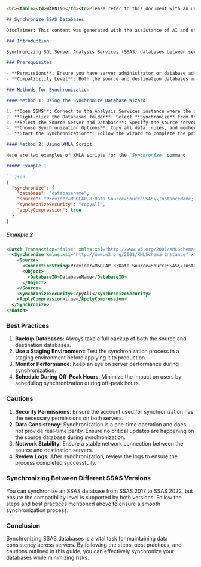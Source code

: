 ```markdown
<br><table><td>WARNING</td><td>Please refer to this document with an understanding of the potential risks involved. Proceed at your own discretion.</td></table><br>

## Synchronize SSAS Databases

Disclaimer: This content was generated with the assistance of AI and should be verified for accuracy and relevance to your specific use case.

### Introduction

Synchronizing SQL Server Analysis Services (SSAS) databases between servers is a crucial task for maintaining data consistency and availability. This guide provides detailed steps, best practices, and cautions for synchronizing SSAS databases, including using XMLA scripts.

### Prerequisites

- **Permissions**: Ensure you have server administrator or database administrator permissions on both the source and destination servers.
- **Compatibility Level**: Both the source and destination databases must have the same compatibility level.

### Methods for Synchronization

#### Method 1: Using the Synchronize Database Wizard

1. **Open SSMS**: Connect to the Analysis Services instance where the destination SSAS database is hosted.
2. **Right-click the Databases folder**: Select **Synchronize** from the drop-down menu.
3. **Select the Source Server and Database**: Specify the source server and the database you want to synchronize.
4. **Choose Synchronization Options**: Copy all data, roles, and members, or skip certain elements if needed.
5. **Start the Synchronization**: Follow the wizard to complete the process.

#### Method 2: Using XMLA Script

Here are two examples of XMLA scripts for the `Synchronize` command:

##### Example 1

```json
{
  "synchronize": {
    "database": "databasename",
    "source": "Provider=MSOLAP.8;Data Source=SourceSSAS\\InstanceName;Integrated Security=SSPI;Initial Catalog=databasename>",
    "synchronizeSecurity": "copyAll",
    "applyCompression": true
  }
}
```

##### Example 2

```xml
<Batch Transaction="false" xmlns:xsi="http://www.w3.org/2001/XMLSchema-instance" xmlns:xsd="http://www.w3.org/2001/XMLSchema" xmlns="http://schemas.microsoft.com/analysisservices/2003/engine">
  <Synchronize xmlns:xsi="http://www.w3.org/2001/XMLSchema-instance" xmlns:xsd="http://www.w3.org/2001/XMLSchema" xmlns="http://schemas.microsoft.com/analysisservices/2003/engine">
    <Source>
      <ConnectionString>Provider=MSOLAP.8;Data Source=SourceSSAS\\InstanceName;Integrated Security=SSPI;Initial Catalog=DatabaseName</ConnectionString>
      <Object>
        <DatabaseID>DatabaseName</DatabaseID>
      </Object>
    </Source>
    <SynchronizeSecurity>CopyAll</SynchronizeSecurity>
    <ApplyCompression>true</ApplyCompression>
  </Synchronize>
</Batch>
```

### Best Practices

1. **Backup Databases**: Always take a full backup of both the source and destination databases.
2. **Use a Staging Environment**: Test the synchronization process in a staging environment before applying it to production.
3. **Monitor Performance**: Keep an eye on server performance during synchronization.
4. **Schedule During Off-Peak Hours**: Minimize the impact on users by scheduling synchronization during off-peak hours.

### Cautions

1. **Security Permissions**: Ensure the account used for synchronization has the necessary permissions on both servers.
2. **Data Consistency**: Synchronization is a one-time operation and does not provide real-time parity. Ensure no critical updates are happening on the source database during synchronization.
3. **Network Stability**: Ensure a stable network connection between the source and destination servers.
4. **Review Logs**: After synchronization, review the logs to ensure the process completed successfully.

### Synchronizing Between Different SSAS Versions

You can synchronize an SSAS database from SSAS 2017 to SSAS 2022, but ensure the compatibility level is supported by both versions. Follow the steps and best practices mentioned above to ensure a smooth synchronization process.

### Conclusion

Synchronizing SSAS databases is a vital task for maintaining data consistency across servers. By following the steps, best practices, and cautions outlined in this guide, you can effectively synchronize your databases while minimizing risks.
